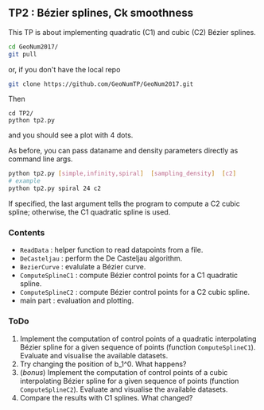 ## TP2 : Bézier splines, Ck smoothness
This TP is about implementing quadratic (C1) and cubic (C2) Bézier splines.

```bash
cd GeoNum2017/
git pull
```
or, if you don't have the local repo
```bash
git clone https://github.com/GeoNumTP/GeoNum2017.git
```
Then
```
cd TP2/
python tp2.py
```
and you should see a plot with 4 dots.

As before, you can pass dataname and density parameters directly as command line args.
```bash
python tp2.py [simple,infinity,spiral]  [sampling_density]  [c2]
# example
python tp2.py spiral 24 c2
```
If specified, the last argument tells the program to compute a C2 cubic spline;
otherwise, the C1 quadratic spline is used.

### Contents
* `ReadData` : helper function to read datapoints from a file.
* `DeCasteljau` : perform the De Casteljau algorithm.
* `BezierCurve` : evalulate a Bézier curve.
* `ComputeSplineC1` : compute Bézier control points for a C1 quadratic spline.
* `ComputeSplineC2` : compute Bézier control points for a C2 cubic spline.
* main part : evaluation and plotting.

### ToDo
1. Implement the computation of control points of a quadratic interpolating Bézier spline for a given sequence of points (function `ComputeSplineC1`). Evaluate and visualise the available datasets.
1. Try changing the position of b_1^0. What happens?
1. (*bonus*) Implement the computation of control points of a cubic interpolating Bézier spline for a given sequence of points (function `ComputeSplineC2`). Evaluate and visualise the available datasets.
1. Compare the results with C1 splines. What changed?
